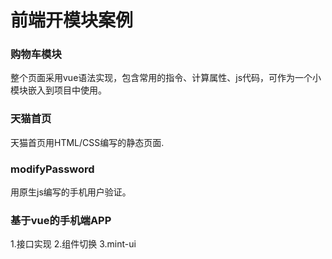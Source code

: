 # 前端开模块案例

### 购物车模块

整个页面采用vue语法实现，包含常用的指令、计算属性、js代码，可作为一个小模块嵌入到项目中使用。

### 天猫首页

天猫首页用HTML/CSS编写的静态页面.

### modifyPassword

用原生js编写的手机用户验证。

### 基于vue的手机端APP

1.接口实现
2.组件切换
3.mint-ui
